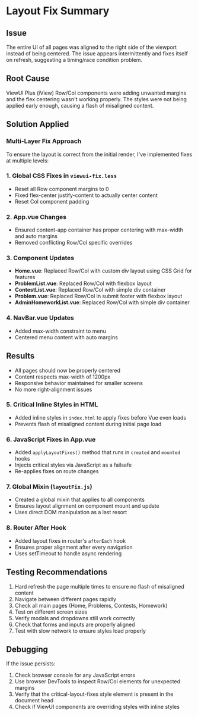 # Layout Fix Summary

## Issue
The entire UI of all pages was aligned to the right side of the viewport instead of being centered. The issue appears intermittently and fixes itself on refresh, suggesting a timing/race condition problem.

## Root Cause
ViewUI Plus (iView) Row/Col components were adding unwanted margins and the flex centering wasn't working properly. The styles were not being applied early enough, causing a flash of misaligned content.

## Solution Applied

### Multi-Layer Fix Approach
To ensure the layout is correct from the initial render, I've implemented fixes at multiple levels:

### 1. Global CSS Fixes in `viewui-fix.less`
- Reset all Row component margins to 0
- Fixed flex-center justify-content to actually center content
- Reset Col component padding

### 2. App.vue Changes
- Ensured content-app container has proper centering with max-width and auto margins
- Removed conflicting Row/Col specific overrides

### 3. Component Updates
- **Home.vue**: Replaced Row/Col with custom div layout using CSS Grid for features
- **ProblemList.vue**: Replaced Row/Col with flexbox layout
- **ContestList.vue**: Replaced Row/Col with simple div container
- **Problem.vue**: Replaced Row/Col in submit footer with flexbox layout
- **AdminHomeworkList.vue**: Replaced Row/Col with simple div container

### 4. NavBar.vue Updates
- Added max-width constraint to menu
- Centered menu content with auto margins

## Results
- All pages should now be properly centered
- Content respects max-width of 1200px
- Responsive behavior maintained for smaller screens
- No more right-alignment issues

### 5. Critical Inline Styles in HTML
- Added inline styles in `index.html` to apply fixes before Vue even loads
- Prevents flash of misaligned content during initial page load

### 6. JavaScript Fixes in App.vue
- Added `applyLayoutFixes()` method that runs in `created` and `mounted` hooks
- Injects critical styles via JavaScript as a failsafe
- Re-applies fixes on route changes

### 7. Global Mixin (`layoutFix.js`)
- Created a global mixin that applies to all components
- Ensures layout alignment on component mount and update
- Uses direct DOM manipulation as a last resort

### 8. Router After Hook
- Added layout fixes in router's `afterEach` hook
- Ensures proper alignment after every navigation
- Uses setTimeout to handle async rendering

## Testing Recommendations
1. Hard refresh the page multiple times to ensure no flash of misaligned content
2. Navigate between different pages rapidly
3. Check all main pages (Home, Problems, Contests, Homework)
4. Test on different screen sizes
5. Verify modals and dropdowns still work correctly
6. Check that forms and inputs are properly aligned
7. Test with slow network to ensure styles load properly

## Debugging
If the issue persists:
1. Check browser console for any JavaScript errors
2. Use browser DevTools to inspect Row/Col elements for unexpected margins
3. Verify that the critical-layout-fixes style element is present in the document head
4. Check if ViewUI components are overriding styles with inline styles